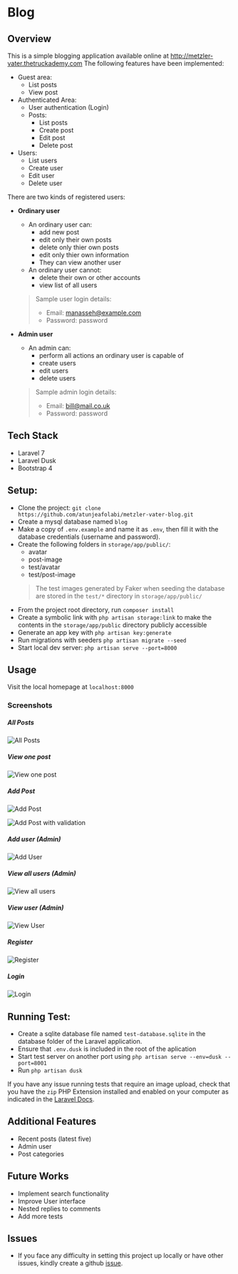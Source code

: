 # Blog

Overview
--------
This is a simple blogging application available online at http://metzler-vater.thetruckademy.com
The following features have been implemented:

- Guest area:
    - List posts
    - View post
- Authenticated Area:
    - User authentication (Login)
    - Posts:
        - List posts
        - Create post
        - Edit post
        - Delete post
- Users:
    - List users
    - Create user
    - Edit user
    - Delete user

There are two kinds of registered users:
- **Ordinary user**
    - An ordinary user can:
        - add new post
        - edit only their own posts
        - delete only thier own posts
        - edit only thier own information
        - They can view another user
    - An ordinary user cannot:
        - delete their own or other accounts
        - view list of all users
    > Sample user login details:
    > - Email: manasseh@example.com
    > - Password: password

- **Admin user**
    - An admin can:
        - perform all actions an ordinary user is capable of
        - create users
        - edit users
        - delete users
    > Sample admin login details:
    > - Email: bill@mail.co.uk
    > - Password: password

Tech Stack
------------
- Laravel 7
- Laravel Dusk
- Bootstrap 4

Setup:
-------------
- Clone the project: ```git clone https://github.com/atunjeafolabi/metzler-vater-blog.git```
- Create a mysql database named ```blog```
- Make a copy of ```.env.example``` and name it as ```.env```, then fill it with the database credentials (username and password).
- Create the following folders in `storage/app/public/`: 
    - avatar
    - post-image
    - test/avatar
    - test/post-image
    >The test images generated by Faker when seeding the database are stored in the `test/*` directory in `storage/app/public/`
- From the project root directory, run `composer install`
- Create a symbolic link with `php artisan storage:link` to make the contents in the `storage/app/public` directory publicly accessible
- Generate an app key with `php artisan key:generate`
- Run migrations with seeders ```php artisan migrate --seed```
- Start local dev server: ```php artisan serve --port=8000``` 

Usage
----
Visit the local homepage at `localhost:8000` 

### Screenshots

##### All Posts
![All Posts](screenshots/all-posts.png)

##### View one post
![View one post](screenshots/view-one-post.png)

##### Add Post
![Add Post](screenshots/add-post.png)

![Add Post with validation](screenshots/add-post-validation.png)

##### Add user (Admin)
![Add User](screenshots/admin-add-user.png)

##### View all users (Admin)
![View all users](screenshots/admin-view-all-users.png)

##### View user (Admin)
![View User](screenshots/admin-view-user.png)

##### Register
![Register](screenshots/register.png)

##### Login
![Login](screenshots/login.png)

Running Test:
------------
- Create a sqlite database file named `test-database.sqlite` in the database folder of the Laravel application.
- Ensure that `.env.dusk` is included in the root of the aplication
- Start test server on another port using `php artisan serve --env=dusk --port=8001`
- Run ```php artisan dusk```

If you have any issue running tests that require an image upload, check that you have the `zip` PHP Extension installed and enabled on your computer as indicated in the [Laravel Docs](https://laravel.com/docs/8.x/dusk#attaching-files).

Additional Features
-------------------
- Recent posts (latest five)
- Admin user
- Post categories

Future Works
------------
- Implement search functionality
- Improve User interface
- Nested replies to comments
- Add more tests

Issues
------
- If you face any difficulty in setting this project up locally or have other issues, kindly create a github [issue](https://github.com/atunjeafolabi/metzler-vater-blog/issues).



[http://metzler-vater.thetruckademy.com/]: http://metzler-vater.thetruckademy.com/
